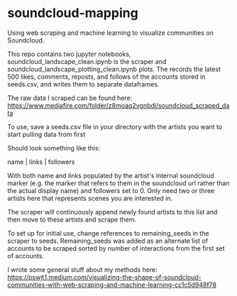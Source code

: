 # soundcloud-mapping

Using web scraping and machine learning to visualize communities on Soundcloud.

This repo contains two jupyter notebooks, soundcloud_landscape_clean.ipynb is the scraper and soundcloud_landscape_plotting_clean.ipynb plots. The records the latest
500 likes, comments, reposts, and follows of the accounts stored in seeds.csv, and writes them to separate dataframes.

The raw data I scraped can be found here: https://www.mediafire.com/folder/z8moaq2vgnbdl/soundcloud_scraped_data

To use, save a seeds.csv file in your directory with the artists you want to start pulling data from first

Should look something like this:

name | links | followers

With both name and links populated by the artist's internal soundcloud marker (e.g. the marker that refers to them in the soundcloud url rather than the actual display name)
and followers set to 0. Only need two or three artists here that represents scenes you are interested in.

The scraper will continuously append newly found artists to this list and then move to these artists and scrape them.

To set up for initial use, change references to remaining_seeds in the scraper to seeds. Remaining_seeds was added as an alternate list of accounts to be scraped sorted by 
number of interactions from the first set of accounts. 

I wrote some general stuff about my methods here: https://pswjt1.medium.com/visualizing-the-shape-of-soundcloud-communities-with-web-scraping-and-machine-learning-cc1c5d948f78




